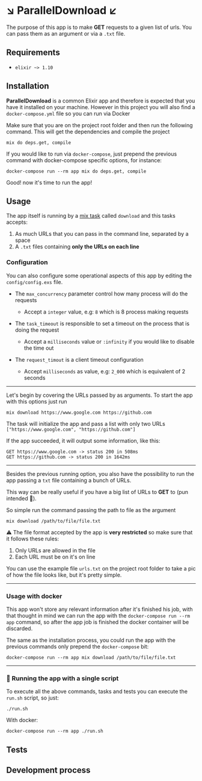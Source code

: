 # ↘️ ParallelDownload ↙️
The purpose of this app is to make **GET** requests to a given list of urls. You can pass them as an argument or via a `.txt` file.

## Requirements
- `elixir ~> 1.10`

## Installation
**ParallelDownload** is a common Elixir app and therefore is expected that you have it installed on your machine. However in this project you will also find a `docker-compose.yml` file so you can run via Docker

Make sure that you are on the project root folder and then run the following command. This will get the dependencies and compile the project
```shell
mix do deps.get, compile
```

If you would like to run via `docker-compose`, just prepend the previous command with docker-compose specific options, for instance:
```shell
docker-compose run --rm app mix do deps.get, compile
```

Good! now it's time to run the app!

## Usage
The app itself is running by a [mix task](https://hexdocs.pm/mix/Mix.Task.html) called `download` and this tasks accepts:

1) As much URLs that you can pass in the command line, separated by a space
2) A `.txt` files containing **only the URLs on each line**

### Configuration
You can also configure some operational aspects of this app by editing the `config/config.exs` file.
- The `max_concurrency` parameter control how many process will do the requests
  - Accept a `integer` value, e.g: `8` which is 8 process making requests

- The `task_timeout` is responsible to set a timeout on the process that is doing the request
  - Accept a `milliseconds` value or `:infinity` if you would like to disable the time out

- The `request_timout` is a client timeout configuration
  - Accept `milliseconds` as value, e.g: `2_000` which is equivalent of 2 seconds

---
Let's begin by covering the URLs passed by as arguments. To start the app with this options just run
```shell
mix download https://www.google.com https://github.com
```
The task will initialize the app and pass a list with only two URLs `["https://www.google.com", "https://github.com"]`

If the app succeeded, it will output some information, like this:
```shell
GET https://www.google.com -> status 200 in 508ms
GET https://github.com -> status 200 in 1642ms
```
---

Besides the previous running option, you also have the possibility to run the app passing a `txt` file containing a bunch of URLs.

This way can be really useful if you have a big list of URLs to **GET** to (pun intended 🥁).

So simple run the command passing the path to file as the argument
```shell
mix download /path/to/file/file.txt
```
⚠️ The file format accepted by the app is **very restricted** so make sure that it follows these rules:
1) Only URLs are allowed in the file
2) Each URL must be on it's on line

You can use the example file `urls.txt` on the project root folder to take a pic of how the file looks like, but it's pretty simple.

---
### Usage with docker
This app won't store any relevant information after it's finished his job, with that thought in mind we can run the app with the `docker-compose run --rm app` command, so after the app job is finished the docker container will be discarded.

The same as the installation process, you could run the app with the previous commands only prepend the `docker-compose` bit:
```shell
docker-compose run --rm app mix download /path/to/file/file.txt
```
---
### 🚀 Running the app with a single script
To execute all the above commands, tasks and tests you can execute the `run.sh` script, so just:
```shell
./run.sh
```

With docker:
```shell
docker-compose run --rm app ./run.sh
```

## Tests


## Development process
